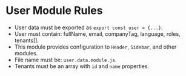 # User Module Rules

- User data must be exported as `export const user = {...}`.
- User must contain: fullName, email, companyTag, language, roles, tenants[].
- This module provides configuration to `Header`, `Sidebar`, and other modules.
- File name must be: `user.data.module.js`.
- Tenants must be an array with `id` and `name` properties.
